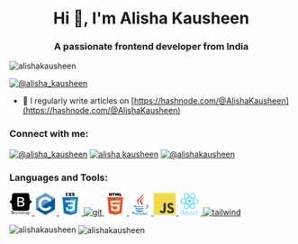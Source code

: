 
<h1 align="center">Hi 👋, I'm Alisha Kausheen</h1>
<h3 align="center">A passionate frontend developer from India</h3>

<p align="left"> <img src="https://komarev.com/ghpvc/?username=alishakausheen&label=Profile%20views&color=0e75b6&style=flat" alt="alishakausheen" /> </p>

<p align="left"> <a href="https://twitter.com/@alisha_kausheen" target="blank"><img src="https://img.shields.io/twitter/follow/@alisha_kausheen?logo=twitter&style=for-the-badge" alt="@alisha_kausheen" /></a> </p>

- 📝 I regularly write articles on [https://hashnode.com/@AlishaKausheen](https://hashnode.com/@AlishaKausheen)

<h3 align="left">Connect with me:</h3>
<p align="left">
<a href="https://twitter.com/@alisha_kausheen" target="blank"><img align="center" src="https://raw.githubusercontent.com/rahuldkjain/github-profile-readme-generator/master/src/images/icons/Social/twitter.svg" alt="@alisha_kausheen" height="30" width="40" /></a>
<a href="https://linkedin.com/in/alisha kausheen" target="blank"><img align="center" src="https://raw.githubusercontent.com/rahuldkjain/github-profile-readme-generator/master/src/images/icons/Social/linked-in-alt.svg" alt="alisha kausheen" height="30" width="40" /></a>
<a href="https://hashnode.com/@alishakausheen" target="blank"><img align="center" src="https://raw.githubusercontent.com/rahuldkjain/github-profile-readme-generator/master/src/images/icons/Social/hashnode.svg" alt="@alishakausheen" height="30" width="40" /></a>
</p>

<h3 align="left">Languages and Tools:</h3>
<p align="left"> <a href="https://getbootstrap.com" target="_blank" rel="noreferrer"> <img src="https://raw.githubusercontent.com/devicons/devicon/master/icons/bootstrap/bootstrap-plain-wordmark.svg" alt="bootstrap" width="40" height="40"/> </a> <a href="https://www.cprogramming.com/" target="_blank" rel="noreferrer"> <img src="https://raw.githubusercontent.com/devicons/devicon/master/icons/c/c-original.svg" alt="c" width="40" height="40"/> </a> <a href="https://www.w3schools.com/css/" target="_blank" rel="noreferrer"> <img src="https://raw.githubusercontent.com/devicons/devicon/master/icons/css3/css3-original-wordmark.svg" alt="css3" width="40" height="40"/> </a> <a href="https://git-scm.com/" target="_blank" rel="noreferrer"> <img src="https://www.vectorlogo.zone/logos/git-scm/git-scm-icon.svg" alt="git" width="40" height="40"/> </a> <a href="https://www.w3.org/html/" target="_blank" rel="noreferrer"> <img src="https://raw.githubusercontent.com/devicons/devicon/master/icons/html5/html5-original-wordmark.svg" alt="html5" width="40" height="40"/> </a> <a href="https://www.java.com" target="_blank" rel="noreferrer"> <img src="https://raw.githubusercontent.com/devicons/devicon/master/icons/java/java-original.svg" alt="java" width="40" height="40"/> </a> <a href="https://developer.mozilla.org/en-US/docs/Web/JavaScript" target="_blank" rel="noreferrer"> <img src="https://raw.githubusercontent.com/devicons/devicon/master/icons/javascript/javascript-original.svg" alt="javascript" width="40" height="40"/> </a> <a href="https://reactjs.org/" target="_blank" rel="noreferrer"> <img src="https://raw.githubusercontent.com/devicons/devicon/master/icons/react/react-original-wordmark.svg" alt="react" width="40" height="40"/> </a> <a href="https://tailwindcss.com/" target="_blank" rel="noreferrer"> <img src="https://www.vectorlogo.zone/logos/tailwindcss/tailwindcss-icon.svg" alt="tailwind" width="40" height="40"/> </a> </p>

<p><img align="left" src="https://github-readme-stats.vercel.app/api/top-langs?username=alishakausheen&show_icons=true&locale=en&layout=compact" alt="alishakausheen" /></p>

<p>&nbsp;<img align="center" src="https://github-readme-stats.vercel.app/api?username=alishakausheen&show_icons=true&locale=en" alt="alishakausheen" /></p>

<!--
**AlishaKausheen/AlishaKausheen** is a ✨ _special_ ✨ repository because its `README.md` (this file) appears on your GitHub profile.

Here are some ideas to get you started:

- 🔭 I’m currently working on ...
- 🌱 I’m currently learning ...
- 👯 I’m looking to collaborate on ...
- 🤔 I’m looking for help with ...
- 💬 Ask me about ...
- 📫 How to reach me: ...
- 😄 Pronouns: ...
- ⚡ Fun fact: ...
-->
